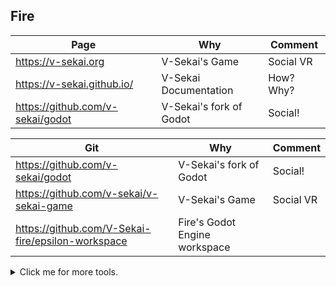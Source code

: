 ## Fire

|Page  | Why | Comment |
|---|---|---|
| https://v-sekai.org | V-Sekai's Game | Social VR |
| https://v-sekai.github.io/ | V-Sekai Documentation | How? Why? |
| https://github.com/v-sekai/godot | V-Sekai's fork of Godot | Social! |

| Git  | Why | Comment |
|---|---|---|
| https://github.com/v-sekai/godot | V-Sekai's fork of Godot | Social! |
| https://github.com/v-sekai/v-sekai-game | V-Sekai's Game | Social VR |
| https://github.com/V-Sekai-fire/epsilon-workspace | Fire's Godot Engine workspace |
</details>

<details>
  <summary>Click me for more tools.</summary>
  
|Tool  | Why | Comment |
|---|---|---|
| https://r.3v.fi/discord-timestamps/ | Used for timestamps | |
| https://mstdn.ca/@fire | Used to doomscroll news | Social! |
| https://fire.posthaven.com | Post long form content | To think! |
| https://threadreaderapp.com | Save Twitter threads as pdf | Learning new stuff |
| https://chibifire.com | My portfolio | Show off |
| https://godotengine.org | Opensource game engine | Tool |
| https://twitter.com/iFiery | Doomscroll news | Fun! |

